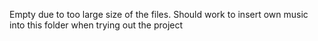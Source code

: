 Empty due to too large size of the files. Should work to insert own music into this folder when trying out the project
